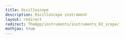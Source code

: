 ```yaml
---
title: Oscilloscope
description: Oscilloscope instrument
layout: redirect
redirect: TheApp/instruments/instruments_02_scope/
mathjax: true
---
```

